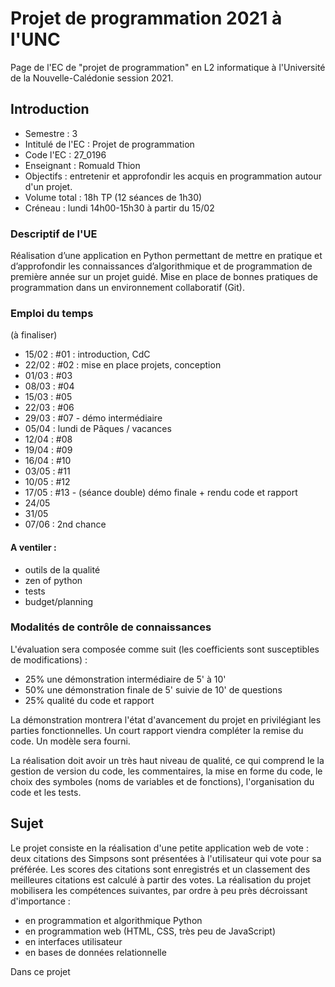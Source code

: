 Projet de programmation 2021 à l'UNC
====================================

Page de l'EC de "projet de programmation" en L2 informatique à l'Université de la Nouvelle-Calédonie session 2021.

Introduction
------------

* Semestre : 3
* Intitulé de l'EC : Projet de programmation
* Code l'EC : 27_0196
* Enseignant : Romuald Thion
* Objectifs : entretenir et approfondir les acquis en programmation autour d'un projet.
* Volume total : 18h TP (12 séances de 1h30)
* Créneau : lundi 14h00-15h30 à partir du 15/02

### Descriptif de l'UE

Réalisation d’une application en Python permettant de mettre en pratique et d’approfondir les connaissances d’algorithmique et de programmation de première année sur un projet guidé.
Mise en place de bonnes pratiques de programmation dans un environnement collaboratif (Git).

### Emploi du temps

(à finaliser)

* 15/02 : #01 : introduction, CdC
* 22/02 : #02 : mise en place projets, conception
* 01/03 : #03
* 08/03 : #04
* 15/03 : #05
* 22/03 : #06
* 29/03 : #07 - démo intermédiaire
* 05/04 : lundi de Pâques / vacances
* 12/04 : #08
* 19/04 : #09
* 16/04 : #10
* 03/05 : #11
* 10/05 : #12
* 17/05 : #13 - (séance double) démo finale + rendu code et rapport
* 24/05
* 31/05
* 07/06 : 2nd chance

#### A ventiler :

* outils de la qualité
* zen of python
* tests
* budget/planning

### Modalités de contrôle de connaissances

L'évaluation sera composée comme suit (les coefficients sont susceptibles de modifications) :

* 25% une démonstration intermédiaire de 5' à 10'
* 50% une démonstration finale de 5' suivie de 10' de questions
* 25% qualité du code et rapport

La démonstration montrera l'état d'avancement du projet en privilégiant les parties fonctionnelles.
Un court rapport viendra compléter la remise du code. Un modèle sera fourni.

La réalisation doit avoir un très haut niveau de qualité, ce qui comprend le la gestion de version du code, les commentaires, la mise en forme du code, le choix des symboles (noms de variables et de fonctions), l'organisation du code et les tests.

Sujet
-----

Le projet consiste en la réalisation d'une petite application web de vote : deux citations des Simpsons sont présentées à l'utilisateur qui vote pour sa préférée.
Les scores des citations sont enregistrés et un classement des meilleures citations est calculé à partir des votes.
La réalisation du projet mobilisera les compétences suivantes, par ordre à peu près décroissant d'importance :

* en programmation et algorithmique Python
* en programmation web (HTML, CSS, très peu de JavaScript)
* en interfaces utilisateur
* en bases de données relationnelle

Dans ce projet
